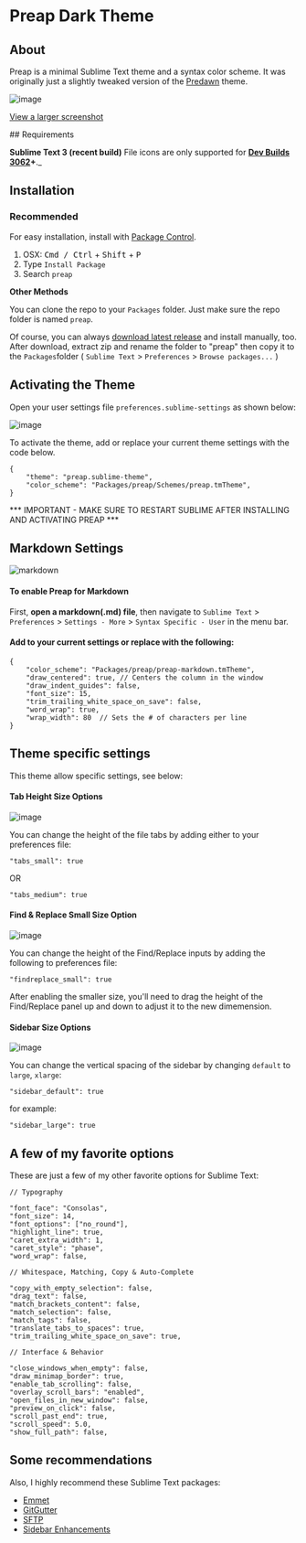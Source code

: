# Preap Dark Theme

## About

Preap is a minimal Sublime Text theme and a syntax color scheme. It was originally just a slightly tweaked version of the [Predawn](https://github.com/jamiewilson/predawn) theme. 

![image](screenshots/general.jpg)

[View a larger screenshot](https://raw.githubusercontent.com/equinusocio/preap/master/screenshots/general.jpg)

## Requirements

**Sublime Text 3 (recent build)**
File icons are only supported for **[Dev Builds 3062](http://www.sublimetext.com/3dev)+**._

## Installation

### Recommended
For easy installation, install with [Package Control](https://packagecontrol.io).

1. OSX: <kbd>Cmd / Ctrl</kbd> + <kbd>Shift</kbd> + <kbd>P</kbd>
2. Type `Install Package`
3. Search `preap`

**Other Methods**

You can clone the repo to your `Packages` folder. Just make sure the repo folder is named `preap`.

Of course, you can always [download latest release](https://github.com/equinusocio/preap/releases/latest) and install manually, too. After download, extract zip and rename the folder to "preap" then copy it to the `Packages`folder ( `Sublime Text` > `Preferences` > `Browse packages...` )

## Activating the Theme

Open your user settings file `preferences.sublime-settings` as shown below:

![image](screenshots/activation.jpg)

To activate the theme, add or replace your current theme settings with the code below.

	{
		"theme": "preap.sublime-theme",
		"color_scheme": "Packages/preap/Schemes/preap.tmTheme",
	}


*** IMPORTANT - MAKE SURE TO RESTART SUBLIME AFTER INSTALLING AND ACTIVATING PREAP ***


## Markdown Settings
![markdown](screenshots/markdown.jpg)

#### To enable Preap for Markdown

First, **open a markdown(.md) file**, then navigate to `Sublime Text` > `Preferences` > `Settings - More` > `Syntax Specific - User`  in the menu bar.


#### Add to your current settings or replace with the following:

	{
		"color_scheme": "Packages/preap/preap-markdown.tmTheme",
		"draw_centered": true, // Centers the column in the window
		"draw_indent_guides": false,
		"font_size": 15,
		"trim_trailing_white_space_on_save": false,
		"word_wrap": true,
		"wrap_width": 80  // Sets the # of characters per line
	}

## Theme specific settings
This theme allow specific settings, see below:

#### Tab Height Size Options

![image](screenshots/tabs.jpg)

You can change the height of the file tabs by adding either to your preferences file:


	"tabs_small": true

OR

	"tabs_medium": true




#### Find & Replace Small Size Option

![image](screenshots/find-replace.jpg)

You can change the height of the Find/Replace inputs by adding the following to preferences file:

	"findreplace_small": true


After enabling the smaller size, you'll need to drag the height of the Find/Replace panel up and down to adjust it to the new dimemension.

#### Sidebar Size Options

![image](screenshots/sidebar.jpg)

You can change the vertical spacing of the sidebar by changing `default` to `large`, `xlarge`:


	"sidebar_default": true

for example:

	"sidebar_large": true



## A few of my favorite options
These are just a few of my other favorite options for Sublime Text:

	// Typography

	"font_face": "Consolas",
	"font_size": 14,
	"font_options": ["no_round"],
	"highlight_line": true,
	"caret_extra_width": 1,
	"caret_style": "phase",
	"word_wrap": false,

	// Whitespace, Matching, Copy & Auto-Complete

	"copy_with_empty_selection": false,
	"drag_text": false,
	"match_brackets_content": false,
	"match_selection": false,
	"match_tags": false,
	"translate_tabs_to_spaces": true,
	"trim_trailing_white_space_on_save": true,

	// Interface & Behavior

	"close_windows_when_empty": false,
	"draw_minimap_border": true,
	"enable_tab_scrolling": false,
	"overlay_scroll_bars": "enabled",
	"open_files_in_new_window": false,
	"preview_on_click": false,
	"scroll_past_end": true,
	"scroll_speed": 5.0,
	"show_full_path": false,

## Some recommendations

Also, I highly recommend these Sublime Text packages:

* [Emmet](https://github.com/sergeche/emmet-sublime)  
* [GitGutter](https://github.com/jisaacks/GitGutter)  
* [SFTP](http://wbond.net/sublime_packages/sftp)  
* [Sidebar Enhancements](https://github.com/titoBouzout/SideBarEnhancements)  
 
